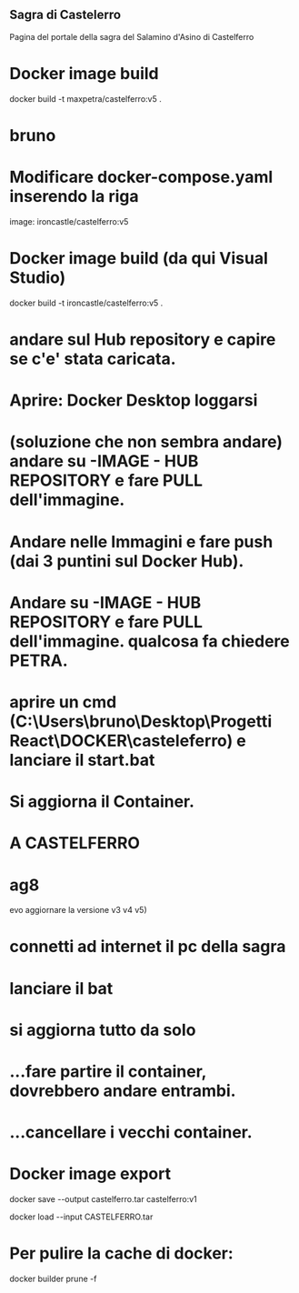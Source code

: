 ## Sagra di Castelerro
Pagina del portale della sagra del Salamino d'Asino di Castelferro

# Docker image build
docker build -t maxpetra/castelferro:v5 .

# bruno
# Modificare docker-compose.yaml  inserendo la riga 
image: ironcastle/castelferro:v5
# Docker image build (da qui Visual Studio)
docker build -t ironcastle/castelferro:v5 .
# andare sul Hub repository e capire se c'e' stata caricata. 
# Aprire: Docker Desktop loggarsi 
# (soluzione che non sembra andare) andare su -IMAGE - HUB REPOSITORY e fare PULL dell'immagine. 
# Andare nelle Immagini e fare push (dai 3 puntini sul Docker Hub). 
# Andare su -IMAGE - HUB REPOSITORY e fare PULL dell'immagine. qualcosa fa chiedere PETRA. 
# aprire un cmd (C:\Users\bruno\Desktop\Progetti React\DOCKER\casteleferro) e lanciare il start.bat 
# Si aggiorna il Container. 

# A CASTELFERRO
#   ag8
evo aggiornare la versione v3 v4 v5)
#   connetti ad internet il pc della sagra
#   lanciare il bat 
#   si aggiorna tutto da solo  

# ...fare partire il container, dovrebbero andare entrambi. 
# ...cancellare i vecchi container. 


# Docker image export
docker save --output castelferro.tar castelferro:v1   

 docker load --input CASTELFERRO.tar


# Per pulire la cache di docker:
docker builder prune -f
